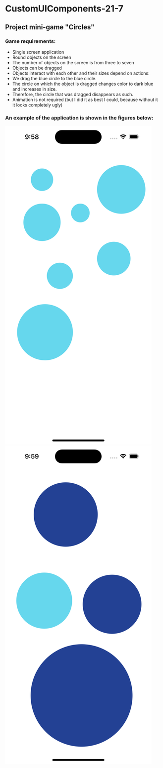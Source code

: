 # CustomUIComponents-21-7

## Project mini-game "Circles"

### Game requirements:
* Single screen application
* Round objects on the screen
* The number of objects on the screen is from three to seven
* Objects can be dragged
* Objects interact with each other and their sizes depend on actions:
* We drag the blue circle to the blue circle.
* The circle on which the object is dragged changes color to dark blue and increases in size.
* Therefore, the circle that was dragged disappears as such.
* Animation is not required (but I did it as best I could, because without it it looks completely ugly)

### An example of the application is shown in the figures below:
![Image alt](https://github.com/pozitr0n/CustomUIComponents-21-7/raw/main/images/img1.png)
![Image alt](https://github.com/pozitr0n/CustomUIComponents-21-7/raw/main/images/img2.png)
